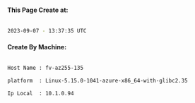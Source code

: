 
   
#### This Page Create at:

```bash

2023-09-07 - 13:37:35 UTC

```

#### Create By Machine:

```bash

Host Name : fv-az255-135

platform  : Linux-5.15.0-1041-azure-x86_64-with-glibc2.35

Ip Local  : 10.1.0.94

```


